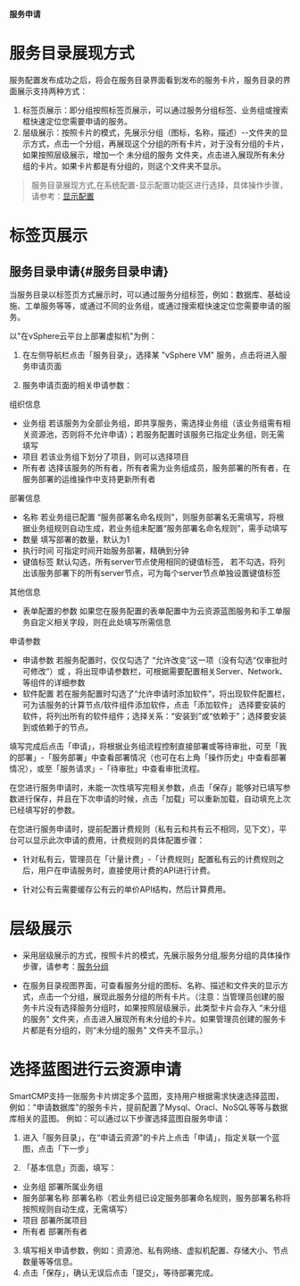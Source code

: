 **服务申请**
# 服务目录展现方式
服务配置发布成功之后，将会在服务目录界面看到发布的服务卡片，服务目录的界面展示支持两种方式：
1. 标签页展示：即分组按照标签页展示，可以通过服务分组标签、业务组或搜索框快速定位您需要申请的服务。
2. 层级展示：按照卡片的模式，先展示分组（图标，名称，描述）--文件夹的显示方式，点击一个分组，再展现这个分组的所有卡片，对于没有分组的卡片，如果按照层级展示，增加一个 未分组的服务 文件夹，点击进入展现所有未分组的卡片。如果卡片都是有分组的，则这个文件夹不显示。

>服务目录展现方式,在系统配置-显示配置功能区进行选择，具体操作步骤，请参考：[显示配置](https://cloudchef.github.io/doc/AdminDoc/09系统管理/#显示配置)

# 标签页展示

## 服务目录申请{#服务目录申请}
当服务目录以标签页方式展示时，可以通过服务分组标签，例如：数据库、基础设施、工单服务等等，或通过不同的业务组，或通过搜索框快速定位您需要申请的服务。

以"在vSphere云平台上部署虚拟机"为例：

1.  在左侧导航栏点击「服务目录」，选择某 "vSphere VM" 服务，点击将进入服务申请页面

2.  服务申请页面的相关申请参数：

组织信息

 +  业务组	若该服务为全部业务组，即共享服务，需选择业务组（该业务组需有相关资源池，否则将不允许申请）；若服务配置时该服务已指定业务组，则无需填写
 +  项目	若该业务组下划分了项目，则可以选择项目
 +  所有者	选择该服务的所有者，所有者需为业务组成员，服务部署的所有者，在服务部署的运维操作中支持更新所有者

部署信息

 + 名称	若业务组已配置 “服务部署名命名规则”，则服务部署名无需填写，将根据业务组规则自动生成，若业务组未配置“服务部署名命名规则”，需手动填写
 + 数量	填写部署的数量，默认为1
 + 执行时间	可指定时间开始服务部署，精确到分钟
 + 键值标签	默认勾选，所有server节点使用相同的键值标签， 若不勾选，将列出该服务部署下的所有server节点，可为每个server节点单独设置键值标签

其他信息

 + 表单配置的参数	如果您在服务配置的表单配置中为云资源蓝图服务和手工单服务自定义相关字段，则在此处填写所需信息

申请参数

 + 申请参数	若服务配置时，仅仅勾选了 “允许改变”这一项（没有勾选“仅审批时可修改”）或 ，将出现申请参数栏，可根据需要配置相关Server、Network、等组件的详细参数
 + 软件配置	若在服务配置时勾选了“允许申请时添加软件”，将出现软件配置栏，可为该服务的计算节点/软件组件添加软件，点击「添加软件」	选择要安装的软件，将列出所有的软件组件；选择关系：“安装到”或“依赖于”；选择要安装到或依赖于的节点。


 填写完成后点击「申请」，将根据业务组流程控制直接部署或等待审批，可至「我的部署」-「服务部署」中查看部署情况（也可在右上角「操作历史」中查看部署情况），或至「服务请求」-「待审批」中查看审批流程。

 在您进行服务申请时，未能一次性填写完相关参数，点击「保存」能够对已填写参数进行保存，并且在下次申请的时候，点击「加载」可以重新加载，自动填充上次已经填写好的参数。

 在您进行服务申请时，提前配置计费规则（私有云和共有云不相同，见下文），平台可以显示此次申请的费用，计费规则的具体配置步骤：
 + 针对私有云，管理员在「计量计费」-「计费规则」配置私有云的计费规则之后，用户在申请服务时，直接使用计费的API进行计费。

 + 针对公有云需要缓存公有云的单价API结构，然后计算费用。




# 层级展示
+ 采用层级展示的方式，按照卡片的模式，先展示服务分组,服务分组的具体操作步骤，请参考：[服务分组](https://cloudchef.github.io/doc/AdminDoc/05服务建模/服务分组.html) 


+ 在服务目录视图界面，可查看服务分组的图标、名称、描述和文件夹的显示方式，点击一个分组，展现此服务分组的所有卡片。（注意：当管理员创建的服务卡片没有选择服务分组时，如果按照层级展示，此类型卡片会存入 “未分组的服务” 文件夹，点击进入展现所有未分组的卡片。如果管理员创建的服务卡片都是有分组的，则“未分组的服务” 文件夹不显示。）


# 选择蓝图进行云资源申请
SmartCMP支持一张服务卡片绑定多个蓝图，支持用户根据需求快速选择蓝图，例如："申请数据库"的服务卡片，提前配置了Mysql、Oracl、NoSQL等等与数据库相关的蓝图。
例如：可以通过以下步骤选择蓝图自服务申请：
1.  进入「服务目录」，在“申请云资源”的卡片上点击「申请」，指定关联一个蓝图，点击「下一步」

2.  「基本信息」页面，填写：
 + 业务组                   部署所属业务组
 + 服务部署名称             部署名称（若业务组已设定服务部署命名规则，服务部署名称将按照规则自动生成，无需填写）
 +   项目                     部署所属项目
 +   所有者                   部署所有者
 
3. 填写相关申请参数，例如：资源池、私有网络、虚拟机配置、存储大小、节点数量等等信息。
4. 点击「保存」，确认无误后点击「提交」，等待部署完成。
